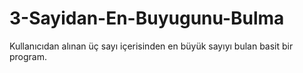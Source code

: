 # 3-Sayidan-En-Buyugunu-Bulma
Kullanıcıdan alınan üç sayı içerisinden en büyük sayıyı bulan basit bir program.
